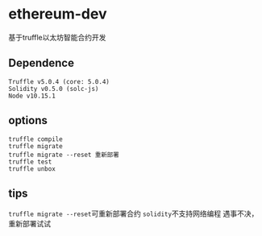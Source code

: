 # ethereum-dev
基于truffle以太坊智能合约开发

## Dependence
```
Truffle v5.0.4 (core: 5.0.4)
Solidity v0.5.0 (solc-js)
Node v10.15.1
```

## options
```
truffle compile
truffle migrate
truffle migrate --reset 重新部署
truffle test
truffle unbox
```

## tips
`truffle migrate --reset`可重新部署合约
`solidity`不支持网络编程
遇事不决，重新部署试试